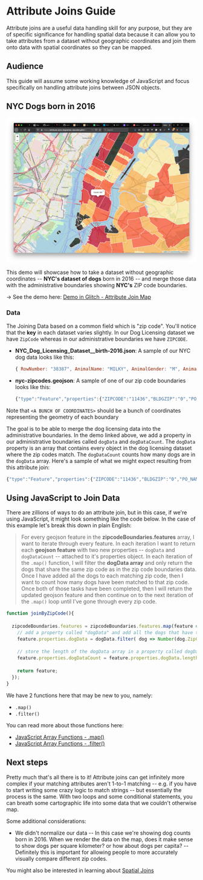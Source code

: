 # Attribute Joins Guide

Attribute joins are a useful data handling skill for any purpose, but they are of specific significance for handling spatial data because it can allow you to take attributes from a dataset without geographic coordinates and join them onto data with spatial coordinates so they can be mapped. 

## Audience

This guide will assume some working knowledge of JavaScript and focus specifically on handling attribute joins between JSON objects.


## NYC Dogs born in 2016

![Dog Counts Born in 2016](../assets/images/joins__attributes--dog-count.png)


This demo will showcase how to take a dataset without geographic coordinates -- **NYC's dataset of dogs** born in 2016 -- and merge those data with the administrative boundaries showing **NYC's** ZIP code boundaries.

→ See the demo here: [Demo in Glitch - Attribute Join Map](https://glitch.com/edit/#!/attribute-joins-dognames-zipcodes)


### Data

The Joining Data based on a common field which is "zip code". You'll notice that the **key** in each dataset varies slightly. In our Dog Licensing dataset we have `ZipCode` whereas in our administrative boundaries we have `ZIPCODE`.

* **NYC_Dog_Licensing_Dataset__birth-2016.json**: A sample of our NYC dog data looks like this:
  ```js
  { RowNumber: "38387", AnimalName: "MILKY", AnimalGender: "M", AnimalBirthMonth: "2016", BreedName: "Chihuahua", Borough: "", ZipCode: "10465", LicenseIssuedDate: "01/14/2016", LicenseExpiredDate: "01/14/2017", "Extract Year": "2016" }
  ```
* **nyc-zipcodes.geojson**: A sample of one of our zip code boundaries looks like this:
  ```js
  {"type":"Feature","properties":{"ZIPCODE":"11436","BLDGZIP":"0","PO_NAME":"Jamaica","POPULATION":18681,"AREA":22699295.4594145,"STATE":"NY","COUNTY":"Queens","ST_FIPS":"36","CTY_FIPS":"081","URL":"http://www.usps.com/","SHAPE_AREA":0,"SHAPE_LEN":0},"geometry":{"type":"MultiPolygon","coordinates":[ `<A BUNCH OF COORDINATES>` ]}}
  ```
Note that `<A BUNCH OF COORDINATES>` should be a bunch of coordinates representing the geometry of each boundary

The goal is to be able to merge the dog licensing data into the administrative boundaries. In the demo linked above, we add a property in our administrative boundaries called `dogData` and `dogDataCount`. The `dogData` property is an array that contains every object in the dog licensing dataset where the zip codes match. The `dogDataCount` counts how many dogs are in the `dogData` array. Here's a sample of what we might expect resulting from this attribute join:
  ```js
  {"type":"Feature","properties":{"ZIPCODE":"11436","BLDGZIP":"0","PO_NAME":"Jamaica","POPULATION":18681,"AREA":22699295.4594145,"STATE":"NY","COUNTY":"Queens","ST_FIPS":"36","CTY_FIPS":"081","URL":"http://www.usps.com/","SHAPE_AREA":0,"SHAPE_LEN":0,"dogData":[{"RowNumber":"86005","AnimalName":"NAME NOT PROVIDED","AnimalGender":"M","AnimalBirthMonth":"2016","BreedName":"Poodle Crossbreed","Borough":"","ZipCode":"11436","LicenseIssuedDate":"08/14/2016","LicenseExpiredDate":"08/14/2017","Extract Year":"2016"},{"RowNumber":"97766","AnimalName":"SNOWBALL","AnimalGender":"F","AnimalBirthMonth":"2016","BreedName":"Havanese","Borough":"","ZipCode":"11436","LicenseIssuedDate":"10/06/2016","LicenseExpiredDate":"10/06/2017","Extract Year":"2016"},{"RowNumber":"104444","AnimalName":"PAC","AnimalGender":"M","AnimalBirthMonth":"2016","BreedName":"Yorkshire Terrier","Borough":"","ZipCode":"11436","LicenseIssuedDate":"11/11/2016","LicenseExpiredDate":"11/11/2017","Extract Year":"2016"}],"dogDataCount":3},"geometry":{"type":"MultiPolygon","coordinates":[ `<A BUNCH OF COORDINATES>` ]}}
  ```

## Using JavaScript to Join Data
There are zillions of ways to do an attribute join, but in this case, if we're using JavaScript, it might look something like the code below. In the case of this example let's break this down in plain English:

> For every geojson feature in the **zipcodeBoundaries.features** array, I want to iterate through every feature. In each iteration I want to return each **geojson feature** with two new properties -- `dogData` and `dogDataCount` -- attached to it's properties object. In each iteration of the `.map()` function, I will filter the **dogData array** and only return the dogs that share the same zip code as in the zip code boundaries data. Once I have added all the dogs to each matching zip code, then I want to count how many dogs have been matched to that zip code. Once both of those tasks have been completed, then I will return the updated geojson feature and then continue on to the next iteration of the `.map()` loop until I've gone through every zip code. 

```js
function joinByZipCode(){
  
  zipcodeBoundaries.features = zipcodeBoundaries.features.map(feature => {
    // add a property called "dogData" and add all the dogs that have the same zip code
    feature.properties.dogData = dogData.filter( dog => Number(dog.ZipCode) == Number(feature.properties.ZIPCODE) );
    
    // store the length of the dogData array in a property called dogDataCount
    feature.properties.dogDataCount = feature.properties.dogData.length;
    
    return feature;
  });
}
```

We have 2 functions here that may be new to you, namely:
* `.map()`
* `.filter()`

You can read more about those functions here:
* [JavaScript Array Functions - .map()](https://github.com/itp-dwd/2020-spring/blob/master/guides/javascript-frontend-guide.md#the-map-function-map-callback-)
* [JavaScript Array Functions - .filter()](https://github.com/itp-dwd/2020-spring/blob/master/guides/javascript-frontend-guide.md#the-filter-function-filter-callback-)


## Next steps

Pretty much that's all there is to it! Attribute joins can get infinitely more complex if your matching attributes aren't 1-to-1 matching -- e.g. if you have to start writing some crazy logic to match strings -- but essentially the process is the same. With two loops and some conditional statements, you can breath some cartographic life into some data that we couldn't otherwise map. 

Some additional considerations:
* We didn't normalize our data -- In this case we're showing dog counts born in 2016. When we render the data on the map, does it make sense to show dogs per square kilometer? or how about dogs per capita? -- Definitely this is important for allowing people to more accurately visually compare different zip codes. 

You might also be interested in learning about [Spatial Joins](guides/turfjs-spatial-joins-guide.md)




